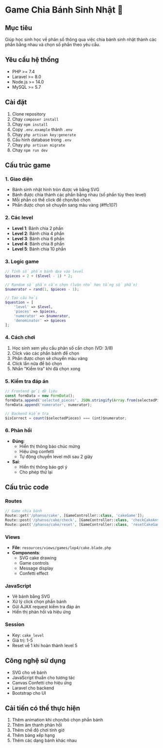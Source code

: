 # Game Chia Bánh Sinh Nhật 🎂

## Mục tiêu
Giúp học sinh học về phân số thông qua việc chia bánh sinh nhật thành các phần bằng nhau và chọn số phần theo yêu cầu.

## Yêu cầu hệ thống
- PHP >= 7.4
- Laravel >= 8.0
- Node.js >= 14.0
- MySQL >= 5.7

## Cài đặt
1. Clone repository
2. Chạy `composer install`
3. Chạy `npm install`
4. Copy `.env.example` thành `.env`
5. Chạy `php artisan key:generate`
6. Cấu hình database trong `.env`
7. Chạy `php artisan migrate`
8. Chạy `npm run dev`

## Cấu trúc game

### 1. Giao diện
- Bánh sinh nhật hình tròn được vẽ bằng SVG
- Bánh được chia thành các phần bằng nhau (số phần tùy theo level)
- Mỗi phần có thể click để chọn/bỏ chọn
- Phần được chọn sẽ chuyển sang màu vàng (#ffc107)

### 2. Các level
- **Level 1**: Bánh chia 2 phần
- **Level 2**: Bánh chia 4 phần
- **Level 3**: Bánh chia 6 phần
- **Level 4**: Bánh chia 8 phần
- **Level 5**: Bánh chia 10 phần

### 3. Logic game
```php
// Tính số phần bánh dựa vào level
$pieces = 2 + ($level - 1) * 2;

// Random số phần cần chọn (luôn nhỏ hơn tổng số phần)
$numerator = rand(1, $pieces - 1);

// Tạo câu hỏi
$question = [
    'level' => $level,
    'pieces' => $pieces,
    'numerator' => $numerator,
    'denominator' => $pieces
];
```

### 4. Cách chơi
1. Học sinh xem yêu cầu phân số cần chọn (VD: 3/8)
2. Click vào các phần bánh để chọn
3. Phần được chọn sẽ chuyển màu vàng
4. Click lần nữa để bỏ chọn
5. Nhấn "Kiểm tra" khi đã chọn xong

### 5. Kiểm tra đáp án
```javascript
// Frontend gửi dữ liệu
const formData = new FormData();
formData.append('selected_pieces', JSON.stringify(Array.from(selectedPieces)));
formData.append('numerator', numerator);

// Backend kiểm tra
$isCorrect = count($selectedPieces) === (int)$numerator;
```

### 6. Phản hồi
- **Đúng**: 
  - Hiển thị thông báo chúc mừng
  - Hiệu ứng confetti
  - Tự động chuyển level mới sau 2 giây
- **Sai**: 
  - Hiển thị thông báo gợi ý
  - Cho phép thử lại

## Cấu trúc code

### Routes
```php
// Game chia bánh
Route::get('/phanso/cake', [GameController::class, 'cakeGame']);
Route::post('/phanso/cake/check', [GameController::class, 'checkCakeAnswer']);
Route::post('/phanso/cake/reset', [GameController::class, 'resetCakeGame']);
```

### Views
- **File**: `resources/views/games/lop4/cake.blade.php`
- **Components**:
  - SVG cake drawing
  - Game controls
  - Message display
  - Confetti effect

### JavaScript
- Vẽ bánh bằng SVG
- Xử lý click chọn phần bánh
- Gửi AJAX request kiểm tra đáp án
- Hiển thị phản hồi và hiệu ứng

### Session
- Key: `cake_level`
- Giá trị: 1-5
- Reset về 1 khi hoàn thành level 5

## Công nghệ sử dụng
- SVG cho vẽ bánh
- JavaScript thuần cho tương tác
- Canvas Confetti cho hiệu ứng
- Laravel cho backend
- Bootstrap cho UI

## Cải tiến có thể thực hiện
1. Thêm animation khi chọn/bỏ chọn phần bánh
2. Thêm âm thanh phản hồi
3. Thêm chế độ chơi tính giờ
4. Thêm bảng xếp hạng
5. Thêm các dạng bánh khác nhau 
